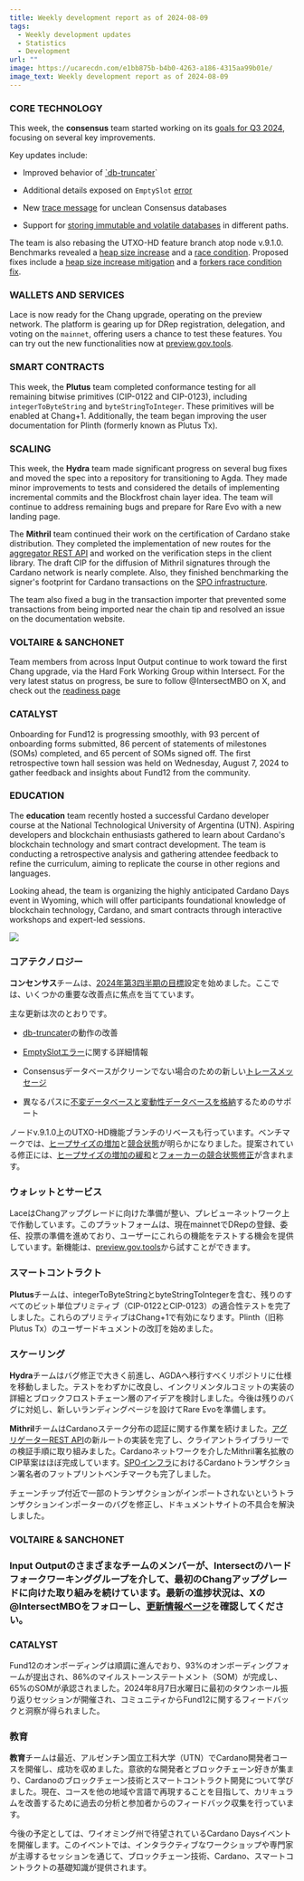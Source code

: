 ```yaml
---
title: Weekly development report as of 2024-08-09
tags:
  - Weekly development updates
  - Statistics
  - Development
url: ""
image: https://ucarecdn.com/e1bb875b-b4b0-4263-a186-4315aa99b01e/
image_text: Weekly development report as of 2024-08-09
---
```


### CORE TECHNOLOGY

This week, the **consensus** team started working on its [goals for Q3 2024](https://github.com/IntersectMBO/ouroboros-consensus/milestone/4), focusing on several key improvements.

Key updates include:

*   Improved behavior of [\`db-truncater](https://github.com/IntersectMBO/ouroboros-consensus/pull/1203)\`
    
*   Additional details exposed on `EmptySlot` [error](https://github.com/IntersectMBO/ouroboros-consensus/pull/1196)
    
*   New [trace message](https://github.com/IntersectMBO/ouroboros-consensus/pull/1198) for unclean Consensus databases
    
*   Support for [storing immutable and volatile databases](https://github.com/IntersectMBO/ouroboros-consensus/pull/1199) in different paths.
    

The team is also rebasing the UTXO-HD feature branch atop node v.9.1.0. Benchmarks revealed a [heap size increase](https://github.com/IntersectMBO/ouroboros-consensus/issues/1192) and a [race condition](https://github.com/IntersectMBO/ouroboros-consensus/issues/1193). Proposed fixes include a [heap size increase mitigation](https://github.com/IntersectMBO/ouroboros-consensus/pull/1194) and a [forkers race condition fix](https://github.com/IntersectMBO/ouroboros-consensus/pull/1208).

### WALLETS AND SERVICES

Lace is now ready for the Chang upgrade, operating on the preview network. The platform is gearing up for DRep registration, delegation, and voting on the `mainnet`, offering users a chance to test these features. You can try out the new functionalities now at [preview.gov.tools](https://preview.gov.tools/).

### SMART CONTRACTS

This week, the **Plutus** team completed conformance testing for all remaining bitwise primitives (CIP-0122 and CIP-0123), including `integerToByteString` and `byteStringToInteger`. These primitives will be enabled at Chang+1. Additionally, the team began improving the user documentation for Plinth (formerly known as Plutus Tx).

### SCALING

This week, the **Hydra** team made significant progress on several bug fixes and moved the spec into a repository for transitioning to Agda. They made minor improvements to tests and considered the details of implementing incremental commits and the Blockfrost chain layer idea. The team will continue to address remaining bugs and prepare for Rare Evo with a new landing page.

The **Mithril** team continued their work on the certification of Cardano stake distribution. They completed the implementation of new routes for the [aggregator REST API](https://github.com/input-output-hk/mithril/issues/1841) and worked on the verification steps in the client library. The draft CIP for the diffusion of Mithril signatures through the Cardano network is nearly complete. Also, they finished benchmarking the signer's footprint for Cardano transactions on the [SPO infrastructure](https://github.com/input-output-hk/mithril/issues/1826).

The team also fixed a bug in the transaction importer that prevented some transactions from being imported near the chain tip and resolved an issue on the documentation website.

### VOLTAIRE & SANCHONET

Team members from across Input Output continue to work toward the first Chang upgrade, via the Hard Fork Working Group within Intersect. For the very latest status on progress, be sure to follow @IntersectMBO on X, and check out the [readiness page](https://docs.intersectmbo.org/cardano/cardano-hardforks-and-upgrades/chang-upgrade/chang-upgrade-1-readiness)

### CATALYST

Onboarding for Fund12 is progressing smoothly, with 93 percent of onboarding forms submitted, 86 percent of statements of milestones (SOMs) completed, and 65 percent of SOMs signed off. The first retrospective town hall session was held on Wednesday, August 7, 2024 to gather feedback and insights about Fund12 from the community.

### EDUCATION

The **education** team recently hosted a successful Cardano developer course at the National Technological University of Argentina (UTN). Aspiring developers and blockchain enthusiasts gathered to learn about Cardano's blockchain technology and smart contract development. The team is conducting a retrospective analysis and gathering attendee feedback to refine the curriculum, aiming to replicate the course in other regions and languages.

Looking ahead, the team is organizing the highly anticipated Cardano Days event in Wyoming, which will offer participants foundational knowledge of blockchain technology, Cardano, and smart contracts through interactive workshops and expert-led sessions.

![](https://ucarecdn.com/c85fd0ac-8188-4190-8de3-60a59b1593ed/-/preview/-/format/auto/-/quality/smart/)

### コアテクノロジー

**コンセンサス**チームは、[2024年第3四半期の目標](https://github.com/IntersectMBO/ouroboros-consensus/milestone/4)設定を始めました。ここでは、いくつかの重要な改善点に焦点を当てています。

主な更新は次のとおりです。

*   [db-truncater](https://github.com/IntersectMBO/ouroboros-consensus/pull/1203)の動作の改善
    
*   [EmptySlotエラー](https://github.com/IntersectMBO/ouroboros-consensus/pull/1196)に関する詳細情報
    
*   Consensusデータベースがクリーンでない場合のための新しい[トレースメッセージ](https://github.com/IntersectMBO/ouroboros-consensus/pull/1198)
    
*   異なるパスに[不変データベースと変動性データベースを格納](https://github.com/IntersectMBO/ouroboros-consensus/pull/1199)するためのサポート
    

ノードv.9.1.0上のUTXO-HD機能ブランチのリベースも行っています。ベンチマークでは、[ヒープサイズの増加](https://github.com/IntersectMBO/ouroboros-consensus/issues/1192)と[競合状態](https://github.com/IntersectMBO/ouroboros-consensus/issues/1193)が明らかになりました。提案されている修正には、[ヒープサイズの増加の緩和](https://github.com/IntersectMBO/ouroboros-consensus/pull/1194)と[フォーカーの競合状態修正](https://github.com/IntersectMBO/ouroboros-consensus/pull/1208)が含まれます。

### ウォレットとサービス

LaceはChangアップグレードに向けた準備が整い、プレビューネットワーク上で作動しています。このプラットフォームは、現在mainnetでDRepの登録、委任、投票の準備を進めており、ユーザーにこれらの機能をテストする機会を提供しています。新機能は、[preview.gov.tools](https://preview.gov.tools/)から試すことができます。

### スマートコントラクト

**Plutus**チームは、integerToByteStringとbyteStringToIntegerを含む、残りのすべてのビット単位プリミティブ（CIP-0122とCIP-0123）の適合性テストを完了しました。これらのプリミティブはChang+1で有効になります。Plinth（旧称Plutus Tx）のユーザードキュメントの改訂を始めました。

### スケーリング

**Hydra**チームはバグ修正で大きく前進し、AGDAへ移行すべくリポジトリに仕様を移動しました。テストをわずかに改良し、インクリメンタルコミットの実装の詳細とブロックフロストチェーン層のアイデアを検討しました。今後は残りのバグに対処し、新しいランディングページを設けてRare Evoを準備します。

**Mithril**チームはCardanoステーク分布の認証に関する作業を続けました。[アグリゲーターREST API](https://github.com/input-output-hk/mithril/issues/1841)の新ルートの実装を完了し、クライアントライブラリーでの検証手順に取り組みました。Cardanoネットワークを介したMithril署名拡散のCIP草案はほぼ完成しています。[SPOインフラ](https://github.com/input-output-hk/mithril/issues/1826)におけるCardanoトランザクション署名者のフットプリントベンチマークも完了しました。

チェーンチップ付近で一部のトランザクションがインポートされないというトランザクションインポーターのバグを修正し、ドキュメントサイトの不具合を解決しました。

### **VOLTAIRE & SANCHONET**

### Input Outputのさまざまなチームのメンバーが、Intersectのハードフォークワーキンググループを介して、最初のChangアップグレードに向けた取り組みを続けています。最新の進捗状況は、Xの@IntersectMBOをフォローし、[更新情報ページ](https://docs.intersectmbo.org/cardano/cardano-hardforks-and-upgrades/chang-upgrade/chang-upgrade-1-readiness)を確認してください。

### CATALYST

Fund12のオンボーディングは順調に進んでおり、93%のオンボーディングフォームが提出され、86%のマイルストーンステートメント（SOM）が完成し、65%のSOMが承認されました。2024年8月7日水曜日に最初のタウンホール振り返りセッションが開催され、コミュニティからFund12に関するフィードバックと洞察が得られました。

### 教育

**教育**チームは最近、アルゼンチン国立工科大学（UTN）でCardano開発者コースを開催し、成功を収めました。意欲的な開発者とブロックチェーン好きが集まり、Cardanoのブロックチェーン技術とスマートコントラクト開発について学びました。現在、コースを他の地域や言語で再現することを目指して、カリキュラムを改善するために過去の分析と参加者からのフィードバック収集を行っています。

今後の予定としては、ワイオミング州で待望されているCardano Daysイベントを開催します。このイベントでは、インタラクティブなワークショップや専門家が主導するセッションを通じて、ブロックチェーン技術、Cardano、スマートコントラクトの基礎知識が提供されます。
